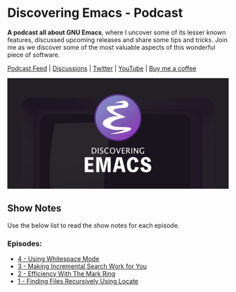 # Discovering Emacs - Podcast

**A podcast all about GNU Emacs**, where I uncover some of its lesser known
features, discussed upcoming releases and share some tips and tricks. Join me as
we discover some of the most valuable aspects of this wonderful piece of
software.

[Podcast Feed](https://www.discovering-emacs.com) | [Discussions](https://github.com/VernonGrant/discovering-emacs/discussions) | [Twitter](https://twitter.com/DiscoverEmacs) | [YouTube](https://www.youtube.com/@discoveringemacs) | [Buy me a coffee](https://www.buymeacoffee.com/vernon.grant)

![Discovering Emacs](https://raw.githubusercontent.com/VernonGrant/discovering-emacs/main/assets/images/discovering-emacs-podcast-banner.png "Podcast banner for: Discovering Emacs")

## Show Notes

Use the below list to read the show notes for each episode.

### Episodes:

- [4 - Using Whitespace Mode](https://github.com/VernonGrant/discovering-emacs/blob/main/show-notes/4-using-whitespace-mode.md)
- [3 - Making Incremental Search Work for You](https://github.com/VernonGrant/discovering-emacs/blob/main/show-notes/3-making-incremental-search-work-for-you.md)
- [2 - Efficiency With The Mark Ring](https://github.com/VernonGrant/discovering-emacs/blob/main/show-notes/2-efficiency-with-the-mark-ring.md)
- [1 - Finding Files Recursively Using Locate](https://github.com/VernonGrant/discovering-emacs/blob/main/show-notes/1-finding-files-recursively-using-locate.md)
